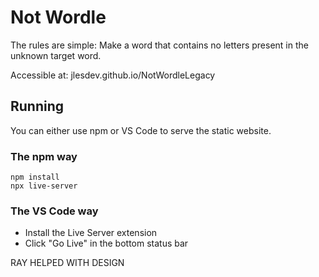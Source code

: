 # Not Wordle

The rules are simple: Make a word that contains no letters present in the unknown target word.

Accessible at: jlesdev.github.io/NotWordleLegacy

## Running
You can either use npm or VS Code to serve the static website.

### The npm way
```
npm install
npx live-server
```

### The VS Code way
- Install the Live Server extension
- Click "Go Live" in the bottom status bar

RAY HELPED WITH DESIGN
